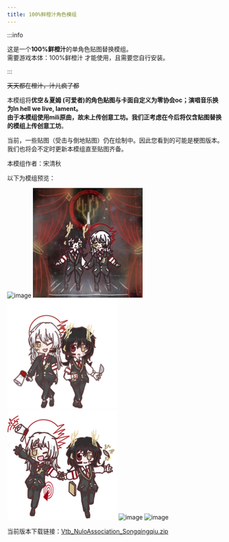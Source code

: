 ```yaml
---
title: 100%鲜橙汁角色模组
---
```


:::info

这是一个**100%鲜橙汁**的单角色贴图替换模组。  
需要游戏本体：100%鲜橙汁 才能使用，且需要您自行安装。

:::

~~天天都在橙汁，汁儿疯了都~~

本模组将**优空＆夏姆 (可爱者)**的角色贴图与卡面自定义为零协会oc；演唱音乐换为In hell we live, lament。  
由于本模组使用mili原曲，故未上传创意工坊。我们正**考虑在今后将仅含贴图替换的模组上传创意工坊**。

当前，一些贴图（受击与倒地贴图）仍在绘制中。因此您看到的可能是梗图版本。我们也将会不定时更新本模组直至贴图齐备。

本模组作者：宋清秋

以下为模组预览：

![image](/img/page/OJmod/cuties256.png)
![image](/img/page/OJmod/specialstage256.png)
![image](/img/page/OJmod/cuties_03_00.png)
![image](/img/page/OJmod/cuties_03_01.png)
![image](/img/page/OJmod/cuties_03_03.png)
![image](/img/page/OJmod/cuties_03_05.png)

当前版本下载链接：[Vtb_NuloAssociation_Songqingqiu.zip](https://dl.determination.top/files/Vtb_NuloAssociation_Songqingqiu.zip)